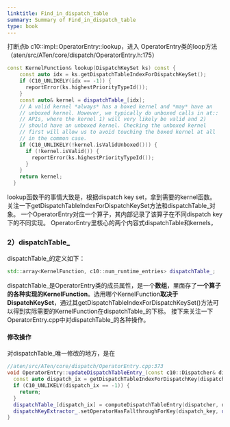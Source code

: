 ```yaml
---
linktitle: Find_in_dispatch_table
summary: Summary of Find_in_dispatch_table
type: book
---
```

打断点b c10::impl::OperatorEntry::lookup，进入
OperatorEntry类的loop方法（aten/src/ATen/core/dispatch/OperatorEntry.h:175）
```c++
const KernelFunction& lookup(DispatchKeySet ks) const {
    const auto idx = ks.getDispatchTableIndexForDispatchKeySet();
    if (C10_UNLIKELY(idx == -1)) {
      reportError(ks.highestPriorityTypeId());
    }
    const auto& kernel = dispatchTable_[idx];
    // A valid kernel *always* has a boxed kernel and *may* have an
    // unboxed kernel. However, we typically do unboxed calls in at::
    // APIs, where the kernel 1) will very likely be valid and 2)
    // should have an unboxed kernel. Checking the unboxed kernel
    // first will allow us to avoid touching the boxed kernel at all
    // in the common case.
    if (C10_UNLIKELY(!kernel.isValidUnboxed())) {
      if (!kernel.isValid()) {
        reportError(ks.highestPriorityTypeId());
      }
    }
    return kernel;
  }
```
lookup函数干的事情大致是，根据dispatch key set，拿到需要的kernel函数。
关注一下getDispatchTableIndexForDispatchKeySet方法和dispatchTable\_对象。
一个OperatorEntry对应一个算子，其内部记录了该算子在不同dispatch key下的不同实现。
OperatorEntry里核心的两个内容式dispatchTable和kernels，
### 2）dispatchTable_
dispatchTable\_的定义如下：
```c++
std::array<KernelFunction, c10::num_runtime_entries> dispatchTable_;
```
dispatchTable\_是OperatorEntry类的成员属性，是一个**数组**，里面存了**一个算子的各种实现的KernelFunction**。选用哪个KernelFunction**取决于DispatchKeySet**，通过其getDispatchTableIndexForDispatchKeySet()方法可以得到实际需要的KernelFunction在dispatchTable\_的下标。
接下来关注一下OperatorEntry.cpp中对dispatchTable\_的各种操作。

#### 修改操作
对dispatchTable\_唯一修改的地方，是在

```c++
//aten/src/ATen/core/dispatch/OperatorEntry.cpp:373
void OperatorEntry::updateDispatchTableEntry_(const c10::Dispatcher& dispatcher, DispatchKey dispatch_key) {
  const auto dispatch_ix = getDispatchTableIndexForDispatchKey(dispatch_key);
  if (C10_UNLIKELY(dispatch_ix == -1)) {
    return;
  }
  dispatchTable_[dispatch_ix] = computeDispatchTableEntry(dispatcher, dispatch_key);
  dispatchKeyExtractor_.setOperatorHasFallthroughForKey(dispatch_key, dispatchTable_[dispatch_ix].isFallthrough());
}
```